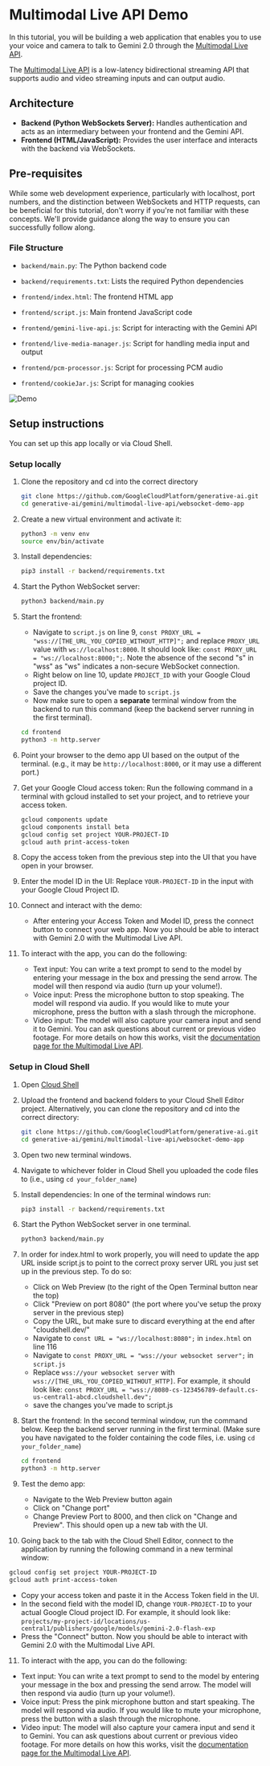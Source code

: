 # Multimodal Live API Demo

In this tutorial, you will be building a web application that enables you to use your voice and camera to talk to Gemini 2.0 through the [Multimodal Live API](https://cloud.google.com/vertex-ai/generative-ai/docs/model-reference/multimodal-live).

The [Multimodal Live API](https://cloud.google.com/vertex-ai/generative-ai/docs/model-reference/multimodal-live) is a low-latency bidirectional streaming API that supports audio and video streaming inputs and can output audio.

## Architecture

- **Backend (Python WebSockets Server):** Handles authentication and acts as an intermediary between your frontend and the Gemini API.
- **Frontend (HTML/JavaScript):** Provides the user interface and interacts with the backend via WebSockets.

## Pre-requisites

While some web development experience, particularly with localhost, port numbers, and the distinction between WebSockets and HTTP requests, can be beneficial for this tutorial, don't worry if you're not familiar with these concepts. We'll provide guidance along the way to ensure you can successfully follow along.

### File Structure

- `backend/main.py`: The Python backend code
- `backend/requirements.txt`: Lists the required Python dependencies

- `frontend/index.html`: The frontend HTML app
- `frontend/script.js`: Main frontend JavaScript code
- `frontend/gemini-live-api.js`: Script for interacting with the Gemini API
- `frontend/live-media-manager.js`: Script for handling media input and output
- `frontend/pcm-processor.js`: Script for processing PCM audio
- `frontend/cookieJar.js`: Script for managing cookies

![Demo](https://storage.googleapis.com/cloud-samples-data/generative-ai/image/demo-UI.png)

## Setup instructions

You can set up this app locally or via Cloud Shell.

### Setup locally

1. Clone the repository and cd into the correct directory

   ```sh
   git clone https://github.com/GoogleCloudPlatform/generative-ai.git
   cd generative-ai/gemini/multimodal-live-api/websocket-demo-app
   ```

1. Create a new virtual environment and activate it:

   ```sh
   python3 -m venv env
   source env/bin/activate
   ```

1. Install dependencies:

   ```sh
   pip3 install -r backend/requirements.txt
   ```

1. Start the Python WebSocket server:

   ```sh
   python3 backend/main.py
   ```

1. Start the frontend:

   - Navigate to `script.js` on line 9, `const PROXY_URL = "wss://[THE_URL_YOU_COPIED_WITHOUT_HTTP]";` and replace `PROXY_URL` value with `ws://localhost:8000`. It should look like: `const PROXY_URL = "ws://localhost:8000;";`. Note the absence of the second "s" in "wss" as "ws" indicates a non-secure WebSocket connection.
   - Right below on line 10, update `PROJECT_ID` with your Google Cloud project ID.
   - Save the changes you've made to `script.js`
   - Now make sure to open a **separate** terminal window from the backend to run this command (keep the backend server running in the first terminal).

   ```sh
   cd frontend
   python3 -m http.server
   ```

1. Point your browser to the demo app UI based on the output of the terminal. (e.g., it may be `http://localhost:8000`, or it may use a different port.)

1. Get your Google Cloud access token:
   Run the following command in a terminal with gcloud installed to set your project, and to retrieve your access token.

   ```sh
   gcloud components update
   gcloud components install beta
   gcloud config set project YOUR-PROJECT-ID
   gcloud auth print-access-token
   ```

1. Copy the access token from the previous step into the UI that you have open in your browser.

1. Enter the model ID in the UI:
   Replace `YOUR-PROJECT-ID` in the input with your Google Cloud Project ID.

1. Connect and interact with the demo:

   - After entering your Access Token and Model ID, press the connect button to connect your web app. Now you should be able to interact with Gemini 2.0 with the Multimodal Live API.

1. To interact with the app, you can do the following:

   - Text input: You can write a text prompt to send to the model by entering your message in the box and pressing the send arrow. The model will then respond via audio (turn up your volume!).
   - Voice input: Press the microphone button to stop speaking. The model will respond via audio. If you would like to mute your microphone, press the button with a slash through the microphone.
   - Video input: The model will also capture your camera input and send it to Gemini. You can ask questions about current or previous video footage. For more details on how this works, visit the [documentation page for the Multimodal Live API](https://cloud.google.com/vertex-ai/generative-ai/docs/model-reference/multimodal-live).

### Setup in Cloud Shell

1. Open [Cloud Shell](https://cloud.google.com/shell/docs/editor-overview)

2. Upload the frontend and backend folders to your Cloud Shell Editor project. Alternatively, you can clone the repository and cd into the correct directory:

   ```sh
   git clone https://github.com/GoogleCloudPlatform/generative-ai.git
   cd generative-ai/gemini/multimodal-live-api/websocket-demo-app
   ```

3. Open two new terminal windows.
4. Navigate to whichever folder in Cloud Shell you uploaded the code files to (i.e., using `cd your_folder_name`)

5. Install dependencies: In one of the terminal windows run:

   ```sh
   pip3 install -r backend/requirements.txt
   ```

6. Start the Python WebSocket server in one terminal.

   ```sh
   python3 backend/main.py
   ```

7. In order for index.html to work properly, you will need to update the app URL inside script.js to point to the correct proxy server URL you just set up in the previous step. To do so:

   - Click on Web Preview (to the right of the Open Terminal button near the top)
   - Click "Preview on port 8080" (the port where you've setup the proxy server in the previous step)
   - Copy the URL, but make sure to discard everything at the end after "cloudshell.dev/"
   - Navigate to `const URL = "ws://localhost:8080";` in `index.html` on line 116
   - Navigate to `const PROXY_URL = "wss://your websocket server";` in `script.js`
   - Replace `wss://your websocket server` with `wss://[THE_URL_YOU_COPIED_WITHOUT_HTTP]`. For example, it should look like: `const PROXY_URL = "wss://8080-cs-123456789-default.cs-us-central1-abcd.cloudshell.dev";`
   - save the changes you've made to script.js

8. Start the frontend:
   In the second terminal window, run the command below. Keep the backend server running in the first terminal.
   (Make sure you have navigated to the folder containing the code files, i.e. using `cd your_folder_name`)

   ```sh
   cd frontend
   python3 -m http.server
   ```

9. Test the demo app:

   - Navigate to the Web Preview button again
   - Click on "Change port"
   - Change Preview Port to 8000, and then click on "Change and Preview". This should open up a new tab with the UI.

10. Going back to the tab with the Cloud Shell Editor, connect to the application by running the following command in a new terminal window:

   ```sh
   gcloud config set project YOUR-PROJECT-ID
   gcloud auth print-access-token
   ```

   - Copy your access token and paste it in the Access Token field in the UI.
   - In the second field with the model ID, change `YOUR-PROJECT-ID` to your actual Google Cloud project ID.
   For example, it should look like: `projects/my-project-id/locations/us-central1/publishers/google/models/gemini-2.0-flash-exp`
   - Press the "Connect" button. Now you should be able to interact with Gemini 2.0 with the Multimodal Live API.

11. To interact with the app, you can do the following:

   - Text input: You can write a text prompt to send to the model by entering your message in the box and pressing the send arrow. The model will then respond via audio (turn up your volume!).
   - Voice input: Press the pink microphone button and start speaking. The model will respond via audio. If you would like to mute your microphone, press the button with a slash through the microphone.
   - Video input: The model will also capture your camera input and send it to Gemini. You can ask questions about current or previous video footage. For more details on how this works, visit the [documentation page for the Multimodal Live API](https://cloud.google.com/vertex-ai/generative-ai/docs/model-reference/multimodal-live).
